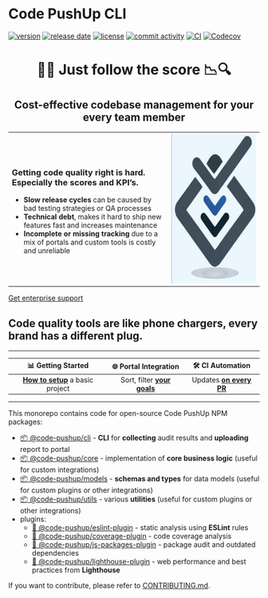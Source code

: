 # Code PushUp CLI

[![version](https://img.shields.io/github/package-json/v/code-pushup/cli)](https://www.npmjs.com/package/%40code-pushup%2Fcli)
[![release date](https://img.shields.io/github/release-date/code-pushup/cli)](https://github.com/code-pushup/cli/releases)
[![license](https://img.shields.io/github/license/code-pushup/cli)](https://opensource.org/licenses/MIT)
[![commit activity](https://img.shields.io/github/commit-activity/m/code-pushup/cli)](https://github.com/code-pushup/cli/pulse/monthly)
[![CI](https://github.com/code-pushup/cli/actions/workflows/ci.yml/badge.svg?branch=main)](https://github.com/code-pushup/cli/actions/workflows/ci.yml?query=branch%3Amain)
[![Codecov](https://codecov.io/gh/code-pushup/cli/branch/main/graph/badge.svg?token=Y7V489JZ4A)](https://codecov.io/gh/code-pushup/cli)

<h1 align="center">🔎🔬 Just follow the score 📉🔍</h1>

<h2 align="center">Cost-effective codebase management for your every team member</h2>

<table>
<tr>
<td>
<h3>Getting code quality right is hard. Especially the scores and KPI’s.</h3>
<ul>
<li>
<b>Slow release cycles</b> can be caused by bad testing strategies or QA processes
</li>
<li>
<b>Technical debt</b>, makes it hard to ship new features fast and increases maintenance
</li>
<li>
<b>Incomplete or missing tracking</b> due to a mix of portals and custom tools is costly and unreliable
</li>
</ul>
</td>
<td>
<img src="packages/cli/docs/images/code-pushup-logo.png" width="474" height="300">
</td>
</tr>
</table>

<a href="https://code-pushup.dev/enterprise-support">Get enterprise support</a>

<h2>Code quality tools are like phone chargers, every brand has a different plug.</h2>

---

|                              📊 Getting Started                              |                           🌐 Portal Integration                            |                          🛠️ CI Automation                          |
| :--------------------------------------------------------------------------: | :------------------------------------------------------------------------: | :----------------------------------------------------------------: |
| **[How to setup](./packages/cli/README.md#getting-started)** a basic project | Sort, filter **[your goals](./packages/cli/README.md#portal-integration)** | Updates **[on every PR](./packages/cli/README.md#-ci-automation)** |

---

This monorepo contains code for open-source Code PushUp NPM packages:

- [📦 @code-pushup/cli](./packages/cli#readme) - **CLI** for **collecting** audit results and **uploading** report to portal
- [📦 @code-pushup/core](./packages/core#readme) - implementation of **core business logic** (useful for custom integrations)
- [📦 @code-pushup/models](./packages/models#readme) - **schemas and types** for data models (useful for custom plugins or other integrations)
- [📦 @code-pushup/utils](./packages/utils#readme) - various **utilities** (useful for custom plugins or other integrations)
- plugins:
  - [🧩 @code-pushup/eslint-plugin](./packages/plugin-eslint#readme) - static analysis using **ESLint** rules
  - [🧩 @code-pushup/coverage-plugin](./packages/plugin-coverage#readme) - code coverage analysis
  - [🧩 @code-pushup/js-packages-plugin](./packages/plugin-js-packages#readme) - package audit and outdated dependencies
  - [🧩 @code-pushup/lighthouse-plugin](./packages/plugin-lighthouse#readme) - web performance and best practices from **Lighthouse**

If you want to contribute, please refer to [CONTRIBUTING.md](./CONTRIBUTING.md).
